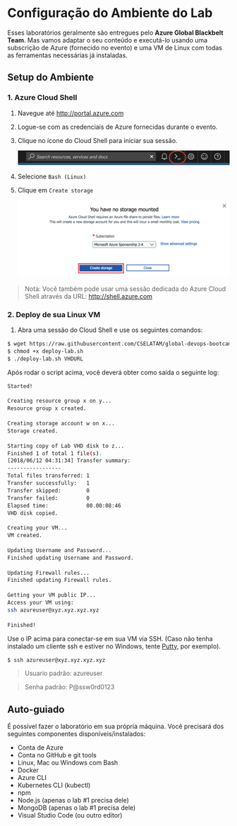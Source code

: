 # Configuração do Ambiente do Lab

Esses laboratórios geralmente são entregues pelo **Azure Global Blackbelt Team**. Mas vamos adaptar o seu conteúdo e executá-lo usando uma subscrição de Azure (fornecido no evento) e uma VM de Linux com todas as ferramentas necessárias já instaladas.

## Setup do Ambiente

### 1. Azure Cloud Shell

1. Navegue até http://portal.azure.com
2. Logue-se com as credenciais de Azure fornecidas durante o evento.
3. Clique no ícone do Cloud Shell para iniciar sua sessão.

    ![alt text](img/cloud-shell-start.png)

4. Selecione `Bash (Linux)`

5. Clique em `Create storage`

    ![alt text](img/cloud-show-directly.png)

> Nota: Você também pode usar uma sessão dedicada do Azure Cloud Shell através da URL: http://shell.azure.com 

### 2. Deploy de sua Linux VM

1. Abra uma sessão do Cloud Shell e use os seguintes comandos:

```bash
$ wget https://raw.githubusercontent.com/CSELATAM/global-devops-bootcamp/master/resources/deploy-lab.sh
$ chmod +x deploy-lab.sh
$ ./deploy-lab.sh VHDURL
```

Após rodar o script acima, você deverá obter como saída o seguinte log:

```bash
Started!

Creating resource group x on y...
Resource group x created.

Creating storage account w on x...
Storage created.

Starting copy of Lab VHD disk to z...
Finished 1 of total 1 file(s).
[2018/06/12 04:31:34] Transfer summary:
-----------------
Total files transferred: 1
Transfer successfully:   1
Transfer skipped:        0
Transfer failed:         0
Elapsed time:            00.00:08:46
VHD disk copied.

Creating your VM...
VM created.

Updating Username and Password...
Finished updating Username and Password.

Updating Firewall rules...
Finished updating Firewall rules.

Getting your VM public IP...
Access your VM using:
ssh azureuser@xyz.xyz.xyz.xyz

Finished!
```

Use o IP acima para conectar-se em sua VM via SSH. (Caso não tenha instalado um cliente ssh e estiver no Windows, tente [Putty](https://www.putty.org/), por exemplo).

```bash
$ ssh azureuser@xyz.xyz.xyz.xyz
```

> Usuario padrão: azureuser

> Senha padrão: P@ssw0rd0123

## Auto-guiado

É possível fazer o laboratório em sua própria máquina. Você precisará dos seguintes componentes disponíveis/instalados:

* Conta de Azure
* Conta no GitHub e git tools
* Linux, Mac ou Windows com Bash
* Docker
* Azure CLI
* Kubernetes CLI (kubectl)
* npm
* Node.js (apenas o lab #1 precisa dele)
* MongoDB (apenas o lab #1 precisa dele)
* Visual Studio Code (ou outro editor)

